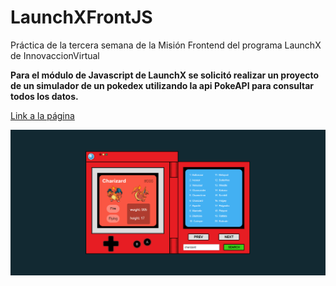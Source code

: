 # LaunchXFrontJS

Práctica de la tercera semana de la Misión Frontend del programa LaunchX de InnovaccionVirtual

**Para el módulo de Javascript de LaunchX se solicitó realizar un proyecto de un simulador de un pokedex utilizando la api PokeAPI para consultar todos los datos.**

[Link a la página](https://anzgal.github.io/LaunchXFrontJS/)

![Captura de pantalla](https://github.com/Anzgal/LaunchXFrontJS/blob/main/pokedexScreenshot.png?raw=true)

